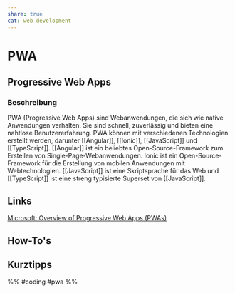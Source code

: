 ```yaml
---
share: true
cat: web development
---
```

# PWA
## Progressive Web Apps


### Beschreibung

PWA (Progressive Web Apps) sind Webanwendungen, die sich wie native Anwendungen verhalten. Sie sind schnell, zuverlässig und bieten eine nahtlose Benutzererfahrung. PWA können mit verschiedenen Technologien erstellt werden, darunter [[Angular]], [[Ionic]], [[JavaScript]] und [[TypeScript]]. [[Angular]] ist ein beliebtes Open-Source-Framework zum Erstellen von Single-Page-Webanwendungen. Ionic ist ein Open-Source-Framework für die Erstellung von mobilen Anwendungen mit Webtechnologien. [[JavaScript]] ist eine Skriptsprache für das Web und [[TypeScript]] ist eine streng typisierte Superset von [[JavaScript]]. 

## Links
[Microsoft: Overview of Progressive Web Apps (PWAs) ](https://learn.microsoft.com/en-us/microsoft-edge/progressive-web-apps-chromium/)


## How-To's

## Kurztipps







%% #coding #pwa %% 
